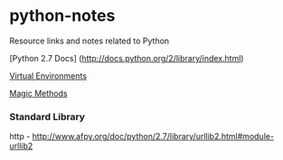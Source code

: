 python-notes
============

Resource links and notes related to Python

[Python 2.7 Docs] (http://docs.python.org/2/library/index.html)

[Virtual Environments](http://docs.python-guide.org/en/latest/dev/virtualenvs/)

[Magic Methods](http://www.rafekettler.com/magicmethods.html)

### Standard Library

http - http://www.afpy.org/doc/python/2.7/library/urllib2.html#module-urllib2
